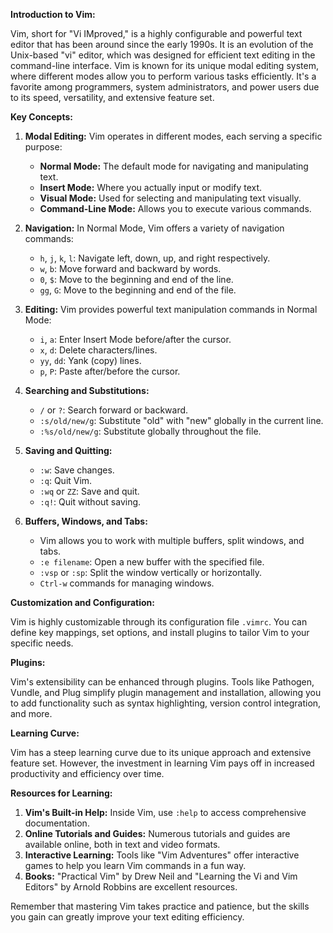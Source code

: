 **Introduction to Vim:**

Vim, short for "Vi IMproved," is a highly configurable and powerful text editor that has been around since the early 1990s. It is an evolution of the Unix-based "vi" editor, which was designed for efficient text editing in the command-line interface. Vim is known for its unique modal editing system, where different modes allow you to perform various tasks efficiently. It's a favorite among programmers, system administrators, and power users due to its speed, versatility, and extensive feature set.

**Key Concepts:**

1. **Modal Editing:**
   Vim operates in different modes, each serving a specific purpose:
   - **Normal Mode:** The default mode for navigating and manipulating text.
   - **Insert Mode:** Where you actually input or modify text.
   - **Visual Mode:** Used for selecting and manipulating text visually.
   - **Command-Line Mode:** Allows you to execute various commands.

2. **Navigation:**
   In Normal Mode, Vim offers a variety of navigation commands:
   - `h`, `j`, `k`, `l`: Navigate left, down, up, and right respectively.
   - `w`, `b`: Move forward and backward by words.
   - `0`, `$`: Move to the beginning and end of the line.
   - `gg`, `G`: Move to the beginning and end of the file.

3. **Editing:**
   Vim provides powerful text manipulation commands in Normal Mode:
   - `i`, `a`: Enter Insert Mode before/after the cursor.
   - `x`, `d`: Delete characters/lines.
   - `yy`, `dd`: Yank (copy) lines.
   - `p`, `P`: Paste after/before the cursor.

4. **Searching and Substitutions:**
   - `/` or `?`: Search forward or backward.
   - `:s/old/new/g`: Substitute "old" with "new" globally in the current line.
   - `:%s/old/new/g`: Substitute globally throughout the file.

5. **Saving and Quitting:**
   - `:w`: Save changes.
   - `:q`: Quit Vim.
   - `:wq` or `ZZ`: Save and quit.
   - `:q!`: Quit without saving.

6. **Buffers, Windows, and Tabs:**
   - Vim allows you to work with multiple buffers, split windows, and tabs.
   - `:e filename`: Open a new buffer with the specified file.
   - `:vsp` or `:sp`: Split the window vertically or horizontally.
   - `Ctrl-w` commands for managing windows.

**Customization and Configuration:**

Vim is highly customizable through its configuration file `.vimrc`. You can define key mappings, set options, and install plugins to tailor Vim to your specific needs.

**Plugins:**

Vim's extensibility can be enhanced through plugins. Tools like Pathogen, Vundle, and Plug simplify plugin management and installation, allowing you to add functionality such as syntax highlighting, version control integration, and more.

**Learning Curve:**

Vim has a steep learning curve due to its unique approach and extensive feature set. However, the investment in learning Vim pays off in increased productivity and efficiency over time.

**Resources for Learning:**

1. **Vim's Built-in Help:** Inside Vim, use `:help` to access comprehensive documentation.
2. **Online Tutorials and Guides:** Numerous tutorials and guides are available online, both in text and video formats.
3. **Interactive Learning:** Tools like "Vim Adventures" offer interactive games to help you learn Vim commands in a fun way.
4. **Books:** "Practical Vim" by Drew Neil and "Learning the Vi and Vim Editors" by Arnold Robbins are excellent resources.

Remember that mastering Vim takes practice and patience, but the skills you gain can greatly improve your text editing efficiency.
